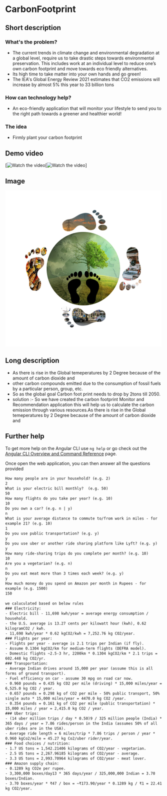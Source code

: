 # CarbonFootprint

## Short description

### What's the problem?


- The current trends in climate change and environmental degradation at a global level, require us to take drastic steps towards environmental preservation. This includes work at an individual level to reduce one’s own carbon footprint and move towards eco friendly alternatives. 
- Its high time to take matter into your own hands and go green!
- The IEA's Global Energy Review 2021 estimates that CO2 emissions will increase by almost 5% this year to 33 billion tons


### How can technology help?
- An eco-friendly application that will monitor your lifestyle to send you to the right path towards a greener and healthier world!



### The idea

- Firmly plant your carbon footprint

## Demo video

[![Watch the video](https://youtube.com/watch?v=LIcvk_lFM2o&feature=share)[![Watch the video](https://github.com/Call-for-Code/Liquid-Prep/blob/master/images/readme/IBM-interview-video-image.png)]

## Image

![](https://github.com/srivanim/howard-worriers-IBM-hackathon-2021/blob/master/src/assets/logo.png)

## Long description


- As there is rise in the Global temeperatures by 2 Degree because of the amount of carbon dioxide and 
- other carbon compounds emitted due to the consumption of fossil fuels by a particular person, group, etc.
- So as the global goal Carbon foot print needs to drop by 2tons till 2050.
- solution :- So we have created the carbon footprint Monitor and Recommendation application this will help us to calculate the carbon emission through various resources.As there is rise in the Global temeperatures by 2 Degree because of the amount of carbon dioxide and 
                                                                                                                                                                        

## Further help

To get more help on the Angular CLI use `ng help` or go check out the [Angular CLI Overview and Command Reference](https://angular.io/cli) page.

Once open the web application, you can then answer all the questions provided

```
How many people are in your household? (e.g. 2) 
2
What is your electric bill monthly?  (e.g. 50) 
50
How many flights do you take per year? (e.g. 10) 
10
Do you own a car? (e.g. n | y) 
n
What is your average distance to commute to/from work in miles - for example 21? (e.g. 10) 
1
Do you use public transportation? (e.g. y)
y
Do you use uber or another ride sharing platform like Lyft? (e.g. y) 
y
How many ride-sharing trips do you complete per month? (e.g. 10) 
10
Are you a vegetarian? (e.g. n) 
n
Do you eat meat more than 3 times each week? (e.g. y) 
y
How much money do you spend on Amazon per month in Rupees - for example (e.g. 1500) 
150

we caluculated based on below rules
### Electricity:
- Electric bill - 11,698 kwh/year = average energy consumption / household.
- the U.S. average is 13.27 cents per kilowatt hour (kwh), 0.62 kilogramCO2 / kwh.
- 11,698 kwh/year * 0.62 kgCO2/kwh = 7,252.76 kg CO2/year.
### Flights per year:
- Flights per year - average is 2.1 trips per Indian (if fly).
- Assume 0.1304 kgCO2/km for medium-term flights (DEFRA model).
- Domestic flights ~2.5-3 hr, 2200km * 0.1304 kgCO2/km * 2.1 trips = 602.448 kg CO2/yr.
### Transportation:
- Average Indian drives around 15,000 per year (assume this is all forms of ground transport).
- Fuel efficiency on car - assume 30 mpg on road car now.
- 0.960 pounds = 0.435 kg CO2 per mile (driving) * 15,000 miles/year = 6,525.0 kg CO2 / year. 
- 0.657 pounds = 0.298 kg of CO2 per mile - 50% public transport, 50% single auto * 15,000 miles/year = 4470.0 kg CO2 /year.
- 0.354 pounds = 0.161 kg of CO2 per mile (public transportation) * 15,000 miles / year = 2,415.0 kg CO2 / year.
### Uber trips:
- (14 uber million trips / day * 0.50)9 / 325 million people (India) * 365 days / year = 7.86 rides/person in the India (assumes 50% of all uber rides are in the USA).
- Average ride length = 6 miles/trip * 7.86 trips / person / year * 0.960 kgCo2/mile = 45.27 kg Co2/uber rider/year.
### Food choices / nutrition:
- 1.7 US tons = 1,542.21406 kilograms of CO2/year - vegetarian.
- 2.5 US tons = 2,267.96185 kilograms of CO2/year - average.
- 3.3 US tons = 2,993.70964 kilograms of CO2/year - meat lover.
### Amazon supply chain:
- 0.1289 kg CO2e per rupee.
- 3,300,000 boxes/day13 * 365 days/year / 325,000,000 Indian = 3.70 boxes/Indian.
- 3.70 boxes/year * ₹47 / box = ~₹173.90/year * 0.1289 kg / ₹1 = 22.41 kg CO2/year.
